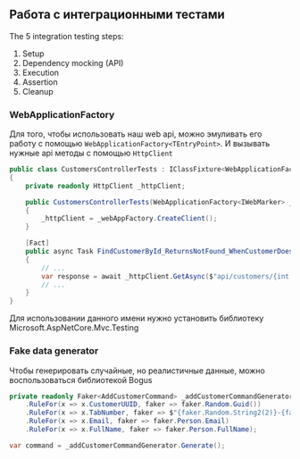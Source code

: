 ## Работа с интеграционными тестами

The 5 integration testing steps:
1. Setup
2. Dependency mocking (API)
3. Execution
4. Assertion
5. Cleanup

### WebApplicationFactory

Для того, чтобы использовать наш web api, можно эмуливать его работу с помощью `WebApplicationFactory<TEntryPoint>`.
И вызывать нужные api методы с помощью `HttpClient`

```C#
public class CustomersControllerTests : IClassFixture<WebApplicationFactory<IWebMarker>>
{
    private readonly HttpClient _httpClient;

    public CustomersControllerTests(WebApplicationFactory<IWebMarker> _webAppFactory)
    {
        _httpClient = _webAppFactory.CreateClient();
    }

    [Fact]
    public async Task FindCustomerById_ReturnsNotFound_WhenCustomerDoesntExist()
    {
        // ...
        var response = await _httpClient.GetAsync($"api/customers/{int.MinValue}");
        // ...
    }
}
```

Для использовании данного имени нужно установить библиотеку Microsoft.AspNetCore.Mvc.Testing

### Fake data generator

Чтобы генерировать случайные, но реалистичные данные, можно воспользоваться библиотекой Bogus

```C#
private readonly Faker<AddCustomerCommand> _addCustomerCommandGenerator = new Faker<AddCustomerCommand>()
    .RuleFor(x => x.CustomerUUID, faker => faker.Random.Guid())
    .RuleFor(x => x.TabNumber, faker => $"{faker.Random.String2(2)}-{faker.Random.Number(10000, 999999)}")
    .RuleFor(x => x.Email, faker => faker.Person.Email)
    .RuleFor(x => x.FullName, faker => faker.Person.FullName);

var command = _addCustomerCommandGenerator.Generate();
```